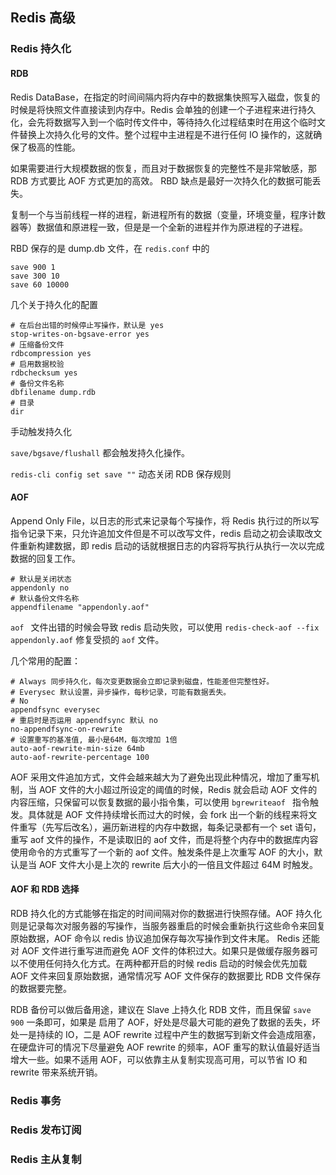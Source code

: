 ## Redis 高级

### Redis 持久化

#### RDB

Redis DataBase，在指定的时间间隔内将内存中的数据集快照写入磁盘，恢复的时候是将快照文件直接读到内存中。Redis 会单独的创建一个子进程来进行持久化，会先将数据写入到一个临时传文件中，等待持久化过程结束时在用这个临时文件替换上次持久化号的文件。整个过程中主进程是不进行任何 IO 操作的，这就确保了极高的性能。

如果需要进行大规模数据的恢复，而且对于数据恢复的完整性不是非常敏感，那 RDB 方式要比 AOF 方式更加的高效。 RBD 缺点是最好一次持久化的数据可能丢失。

复制一个与当前线程一样的进程，新进程所有的数据（变量，环境变量，程序计数器等）数据值和原进程一致，但是是一个全新的进程并作为原进程的子进程。

RBD 保存的是 dump.db 文件，在 `redis.conf` 中的

```properties
save 900 1
save 300 10
save 60 10000
```

几个关于持久化的配置

```properties
# 在后台出错的时候停止写操作，默认是 yes
stop-writes-on-bgsave-error yes
# 压缩备份文件
rdbcompression yes
# 启用数据校验
rdbchecksum yes
# 备份文件名称
dbfilename dump.rdb
# 目录
dir
```

手动触发持久化

`save/bgsave/flushall` 都会触发持久化操作。

`redis-cli config set save ""` 动态关闭 RDB 保存规则

#### AOF

Append Only File，以日志的形式来记录每个写操作，将 Redis 执行过的所以写指令记录下来，只允许追加文件但是不可以改写文件，redis 启动之初会读取改文件重新构建数据，即 redis 启动的话就根据日志的内容将写执行从执行一次以完成数据的回复工作。

```properties
# 默认是关闭状态
appendonly no
# 默认备份文件名称
appendfilename "appendonly.aof"
```

`aof `  文件出错的时候会导致 redis 启动失败，可以使用 `redis-check-aof --fix appendonly.aof` 修复受损的 `aof` 文件。

几个常用的配置：

```properties
# Always 同步持久化，每次变更数据会立即记录到磁盘，性能差但完整性好。
# Everysec 默认设置，异步操作，每秒记录，可能有数据丢失。
# No
appendfsync everysec
# 重启时是否运用 appendfsync 默认 no
no-appendfsync-on-rewrite
# 设置重写的基准值, 最小是64M，每次增加 1倍
auto-aof-rewrite-min-size 64mb
auto-aof-rewrite-percentage 100
```

AOF 采用文件追加方式，文件会越来越大为了避免出现此种情况，增加了重写机制，当 AOF 文件的大小超过所设定的阈值的时候，Redis 就会启动 AOF 文件的内容压缩，只保留可以恢复数据的最小指令集，可以使用 `bgrewriteaof ` 指令触发。具体就是 AOF 文件持续增长而过大的时候，会 fork 出一个新的线程来将文件重写（先写后改名），遍历新进程的内存中数据，每条记录都有一个 set 语句，重写 aof 文件的操作，不是读取旧的 aof 文件，而是将整个内存中的数据库内容使用命令的方式重写了一个新的 aof 文件。触发条件是上次重写 AOF 的大小，默认是当 AOF 文件大小是上次的 rewrite 后大小的一倍且文件超过 64M 时触发。

#### AOF 和 RDB 选择

RDB 持久化的方式能够在指定的时间间隔对你的数据进行快照存储。AOF 持久化则是记录每次对服务器的写操作，当服务器重启的时候会重新执行这些命令来回复原始数据，AOF 命令以 redis 协议追加保存每次写操作到文件末尾。 Redis 还能对 AOF 文件进行重写进而避免 AOF 文件的体积过大。如果只是做缓存服务器可以不使用任何持久化方式。在两种都开启的时候 redis 启动的时候会优先加载 AOF 文件来回复原始数据，通常情况写 AOF 文件保存的数据要比 RDB 文件保存的数据要完整。

RDB 备份可以做后备用途，建议在 Slave 上持久化 RDB 文件，而且保留 `save 900` 一条即可，如果是 启用了 AOF，好处是尽最大可能的避免了数据的丢失，坏处一是持续的 IO，二是 AOF rewrite 过程中产生的数据写到新文件会造成阻塞，在硬盘许可的情况下尽量避免 AOF rewrite 的频率，AOF 重写的默认值最好适当增大一些。如果不适用 AOF，可以依靠主从复制实现高可用，可以节省 IO 和 rewrite 带来系统开销。

### Redis 事务

### Redis 发布订阅

### Redis 主从复制

